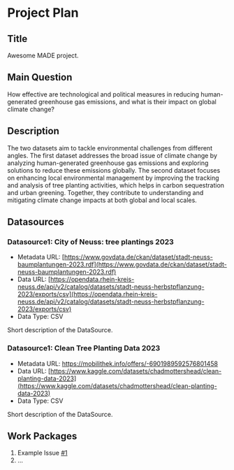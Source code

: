 # Project Plan

## Title
<!-- Give your project a short title. -->
Awesome MADE project.

## Main Question

<!-- Think about one main question you want to answer based on the data. -->
How effective are technological and political measures in reducing human-generated greenhouse gas emissions, and what is their impact on global climate change?

## Description

<!-- Describe your data science project in max. 200 words. Consider writing about why and how you attempt it. -->
The two datasets aim to tackle environmental challenges from different angles. The first dataset addresses the broad issue of climate change by analyzing human-generated greenhouse gas emissions and exploring solutions to reduce these emissions globally. The second dataset focuses on enhancing local environmental management by improving the tracking and analysis of tree planting activities, which helps in carbon sequestration and urban greening. Together, they contribute to understanding and mitigating climate change impacts at both global and local scales.

## Datasources

<!-- Describe each datasources you plan to use in a section. Use the prefic "DatasourceX" where X is the id of the datasource. -->

### Datasource1: City of Neuss: tree plantings 2023
* Metadata URL: [https://www.govdata.de/ckan/dataset/stadt-neuss-baumplantungen-2023.rdf](https://www.govdata.de/ckan/dataset/stadt-neuss-baumplantungen-2023.rdf)
* Data URL: [https://opendata.rhein-kreis-neuss.de/api/v2/catalog/datasets/stadt-neuss-herbstpflanzung-2023/exports/csv](https://opendata.rhein-kreis-neuss.de/api/v2/catalog/datasets/stadt-neuss-herbstpflanzung-2023/exports/csv)
* Data Type: CSV

Short description of the DataSource.

### Datasource1: Clean Tree Planting Data 2023
* Metadata URL: https://mobilithek.info/offers/-6901989592576801458
* Data URL: [https://www.kaggle.com/datasets/chadmottershead/clean-planting-data-2023](https://www.kaggle.com/datasets/chadmottershead/clean-planting-data-2023)
* Data Type: CSV

Short description of the DataSource.
## Work Packages

<!-- List of work packages ordered sequentially, each pointing to an issue with more details. -->

1. Example Issue [#1][i1]
2. ...

[i1]: https://github.com/jvalue/made-template/issues/1
